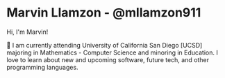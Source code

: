 # Marvin Llamzon - @mllamzon911

Hi, I'm Marvin! 

:school: I am currently attending University of California San Diego [UCSD] majoring in Mathematics - Computer Science and minoring in Education. I love to learn about new
and upcoming software, future tech, and other programming languages.
